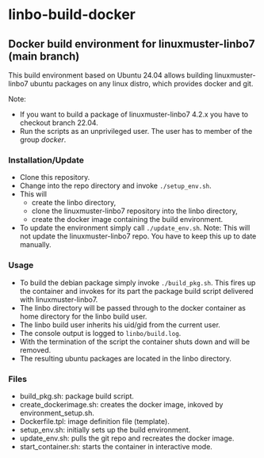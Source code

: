 # linbo-build-docker

## Docker build environment for linuxmuster-linbo7 (main branch)

This build environment based on Ubuntu 24.04 allows building linuxmuster-linbo7 ubuntu packages on any linux distro, which provides docker and git.

Note:
- If you want to build a package of linuxmuster-linbo7 4.2.x you have to checkout branch 22.04.
- Run the scripts as an unprivileged user. The user has to member of the group _docker_.

### Installation/Update
- Clone this repository.
- Change into the repo directory and invoke `./setup_env.sh`.
- This will
  - create the linbo directory,
  - clone the linuxmuster-linbo7 repository into the linbo directory,
  - create the docker image containing the build environment.
- To update the environment simply call `./update_env.sh`. Note: This will not update the linuxmuster-linbo7 repo. You have to keep this up to date manually.

### Usage
- To build the debian package simply invoke `./build_pkg.sh`. This fires up the container and invokes for its part the package build script delivered with linuxmuster-linbo7.
- The linbo directory will be passed through to the docker container as home directory for the linbo build user.
- The linbo build user inherits his uid/gid from the current user.
- The console output is logged to `linbo/build.log`.
- With the termination of the script the container shuts down and will be removed.
- The resulting ubuntu packages are located in the linbo directory.

### Files
- build_pkg.sh: package build script.
- create_dockerimage.sh: creates the docker image, inkoved by environment_setup.sh.
- Dockerfile.tpl: image definition file (template).
- setup_env.sh: initially sets up the build environment.
- update_env.sh: pulls the git repo and recreates the docker image.
- start_container.sh: starts the container in interactive mode.
